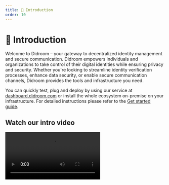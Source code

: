```yaml
---
title: 📖 Introduction
order: 10
---
```


# 📖 Introduction

Welcome to Didroom – your gateway to decentralized identity management and secure communication. Didroom empowers individuals and organizations to take control of their digital identities while ensuring privacy and security.
Whether you're looking to streamline identity verification processes, enhance data security, or enable secure communication channels, Didroom provides the tools and infrastructure you need.

You can quickly test, plug and deploy by using our service at [dashboard.didroom.com](https://dashboard.didroom.com) or install the whole ecosystem on-premise on your infrastructure. For detailed instructions please refer to the [Get started guide](/get_started).

## Watch our intro video

<video controls="controls" src="./DIDroom-V3-setto.mp4" />


## How It Works

Didroom offers a seamless and intuitive experience for managing decentralized identities and secure communication. Here's how it works:

- **Define services and credentials:** Via the DIDroom Dashboard, users can define services, credentials, and claims services according to their specific requirements.

- **Generate Openid4VCI microservices:** Users can generate Openid4VCI microservices directly from the bloom using the Control Room, simplifying the process of creating and deploying identity verification services.

- **Plug custom business logic:** Didroom allows users to add custom business logic to their applications, tailoring the functionality to meet their unique needs and requirements.

- **Integrate pre-existing microservices:** Users can seamlessly integrate their microservices into their existing systems or applications, enhancing functionality and interoperability.

- **Deploy and control microservices nodes:** Didroom enables users to deploy and control microservices nodes directly from the Control Room, streamlining the deployment and management process.

- **Enhance your business logic with natural language smart contracts (Zencode):** With Didroom, users can enhance their business logic with natural English smart contracts, enabling advanced automation and decision-making capabilities.

- **Whitelabel wallet and verifier apps:** To interact with your services individuals need a wallet app that we provide for whitelabeling. Same a verifier app for indivisuals that want to verify credentials.

## Features

- **Compliance:** Didroom is compliant with industry standards and regulations, including EUDI-ARF, ensuring adherence to data protection laws and regulations.
- **End-to-End encryption:** Secure communication is facilitated through end-to-end encryption, ensuring that messages and data remain private and confidential.
- **Decentralized identity management:** Didroom enables users to create, control, and manage their digital identities in a decentralized manner, eliminating reliance on central authorities.
- **Customizable and extensible:** Didroom is highly customizable and extensible, allowing organizations to tailor the platform to their specific needs and integrate with existing systems seamlessly.

## Integration and flexibility

Didroom is designed to be seamlessly integrated into third-party solutions and environments. Its modular architecture allows for easy integration with existing microservices or other identity management systems. Whether you need to use Didroom as a standalone solution or integrate it into your existing infrastructure, Didroom provides the flexibility and adaptability you need.

## Architectural overview

The Didroom ecosystem consists of a modular architecture comprising core technologies and components

- **Core Technologies:**
  > [!NOTE] 📑
  > For detailed description of each component please refer to [🏗️ Core Technologies](/core-technologies)

1.  Zenroom
1.  Slangroom
1.  No-code-room
1.  Dyne.org Decentralized Identifiers (DID) Service

these provide the foundational elements for identity management and cryptographic operations.

- **Components:**

> [!NOTE] 📑
> For detailed description of each component please refer to [💡 The Solution](/solution)

1.  DIDroom Dashboard / Dashboard
1.  Didroom Microservices
1.  Wallet Holder App
1.  Verifier App

there offer user interfaces and functionalities for managing identities, communication, and verification.

## Let's start!

Sure, let's [🏁 Get started](/get_started)!
